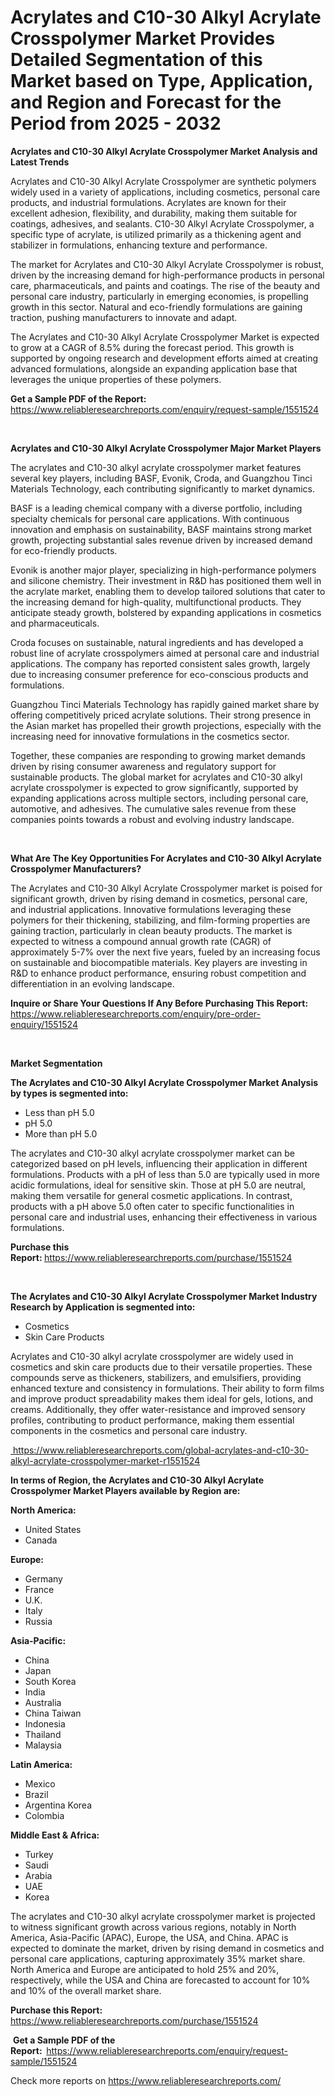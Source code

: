<p><h1>Acrylates and C10-30 Alkyl Acrylate Crosspolymer Market Provides Detailed Segmentation of this Market based on Type, Application, and Region and Forecast for the Period from 2025 - 2032</h1></p><p><strong>Acrylates and C10-30 Alkyl Acrylate Crosspolymer Market Analysis and Latest Trends</strong></p>
<p><p>Acrylates and C10-30 Alkyl Acrylate Crosspolymer are synthetic polymers widely used in a variety of applications, including cosmetics, personal care products, and industrial formulations. Acrylates are known for their excellent adhesion, flexibility, and durability, making them suitable for coatings, adhesives, and sealants. C10-30 Alkyl Acrylate Crosspolymer, a specific type of acrylate, is utilized primarily as a thickening agent and stabilizer in formulations, enhancing texture and performance.</p><p>The market for Acrylates and C10-30 Alkyl Acrylate Crosspolymer is robust, driven by the increasing demand for high-performance products in personal care, pharmaceuticals, and paints and coatings. The rise of the beauty and personal care industry, particularly in emerging economies, is propelling growth in this sector. Natural and eco-friendly formulations are gaining traction, pushing manufacturers to innovate and adapt. </p><p>The Acrylates and C10-30 Alkyl Acrylate Crosspolymer Market is expected to grow at a CAGR of 8.5% during the forecast period. This growth is supported by ongoing research and development efforts aimed at creating advanced formulations, alongside an expanding application base that leverages the unique properties of these polymers.</p></p>
<p><strong>Get a Sample PDF of the Report:&nbsp;</strong> <a href="https://www.reliableresearchreports.com/enquiry/request-sample/1551524?utm_campaign=2179&utm_medium=2&utm_source=Github&utm_content=ia&utm_term=01022025&utm_id=acrylates-and-c10-30-alkyl-acrylate-crosspolymer">https://www.reliableresearchreports.com/enquiry/request-sample/1551524</a></p>
<p>&nbsp;</p>
<p><strong>Acrylates and C10-30 Alkyl Acrylate Crosspolymer Major Market Players</strong></p>
<p><p>The acrylates and C10-30 alkyl acrylate crosspolymer market features several key players, including BASF, Evonik, Croda, and Guangzhou Tinci Materials Technology, each contributing significantly to market dynamics. </p><p>BASF is a leading chemical company with a diverse portfolio, including specialty chemicals for personal care applications. With continuous innovation and emphasis on sustainability, BASF maintains strong market growth, projecting substantial sales revenue driven by increased demand for eco-friendly products.</p><p>Evonik is another major player, specializing in high-performance polymers and silicone chemistry. Their investment in R&D has positioned them well in the acrylate market, enabling them to develop tailored solutions that cater to the increasing demand for high-quality, multifunctional products. They anticipate steady growth, bolstered by expanding applications in cosmetics and pharmaceuticals.</p><p>Croda focuses on sustainable, natural ingredients and has developed a robust line of acrylate crosspolymers aimed at personal care and industrial applications. The company has reported consistent sales growth, largely due to increasing consumer preference for eco-conscious products and formulations.</p><p>Guangzhou Tinci Materials Technology has rapidly gained market share by offering competitively priced acrylate solutions. Their strong presence in the Asian market has propelled their growth projections, especially with the increasing need for innovative formulations in the cosmetics sector.</p><p>Together, these companies are responding to growing market demands driven by rising consumer awareness and regulatory support for sustainable products. The global market for acrylates and C10-30 alkyl acrylate crosspolymer is expected to grow significantly, supported by expanding applications across multiple sectors, including personal care, automotive, and adhesives. The cumulative sales revenue from these companies points towards a robust and evolving industry landscape.</p></p>
<p>&nbsp;</p>
<p><strong>What Are The Key Opportunities For Acrylates and C10-30 Alkyl Acrylate Crosspolymer Manufacturers?</strong></p>
<p><p>The Acrylates and C10-30 Alkyl Acrylate Crosspolymer market is poised for significant growth, driven by rising demand in cosmetics, personal care, and industrial applications. Innovative formulations leveraging these polymers for their thickening, stabilizing, and film-forming properties are gaining traction, particularly in clean beauty products. The market is expected to witness a compound annual growth rate (CAGR) of approximately 5-7% over the next five years, fueled by an increasing focus on sustainable and biocompatible materials. Key players are investing in R&D to enhance product performance, ensuring robust competition and differentiation in an evolving landscape.</p></p>
<p><strong>Inquire or Share Your Questions If Any Before Purchasing This Report:</strong> <a href="https://www.reliableresearchreports.com/enquiry/pre-order-enquiry/1551524?utm_campaign=2179&utm_medium=2&utm_source=Github&utm_content=ia&utm_term=01022025&utm_id=acrylates-and-c10-30-alkyl-acrylate-crosspolymer">https://www.reliableresearchreports.com/enquiry/pre-order-enquiry/1551524</a></p>
<p>&nbsp;</p>
<p><strong>Market Segmentation</strong></p>
<p><strong>The Acrylates and C10-30 Alkyl Acrylate Crosspolymer Market Analysis by types is segmented into:</strong></p>
<p><ul><li>Less than pH 5.0</li><li>pH 5.0</li><li>More than pH 5.0</li></ul></p>
<p><p>The acrylates and C10-30 alkyl acrylate crosspolymer market can be categorized based on pH levels, influencing their application in different formulations. Products with a pH of less than 5.0 are typically used in more acidic formulations, ideal for sensitive skin. Those at pH 5.0 are neutral, making them versatile for general cosmetic applications. In contrast, products with a pH above 5.0 often cater to specific functionalities in personal care and industrial uses, enhancing their effectiveness in various formulations.</p></p>
<p><strong>Purchase this Report:&nbsp;</strong><a href="https://www.reliableresearchreports.com/purchase/1551524?utm_campaign=2179&utm_medium=2&utm_source=Github&utm_content=ia&utm_term=01022025&utm_id=acrylates-and-c10-30-alkyl-acrylate-crosspolymer">https://www.reliableresearchreports.com/purchase/1551524</a></p>
<p>&nbsp;</p>
<p><strong>The Acrylates and C10-30 Alkyl Acrylate Crosspolymer Market Industry Research by Application is segmented into:</strong></p>
<p><ul><li>Cosmetics</li><li>Skin Care Products</li></ul></p>
<p><p>Acrylates and C10-30 alkyl acrylate crosspolymer are widely used in cosmetics and skin care products due to their versatile properties. These compounds serve as thickeners, stabilizers, and emulsifiers, providing enhanced texture and consistency in formulations. Their ability to form films and improve product spreadability makes them ideal for gels, lotions, and creams. Additionally, they offer water-resistance and improved sensory profiles, contributing to product performance, making them essential components in the cosmetics and personal care industry.</p></p>
<p><a href="https://www.reliableresearchreports.com/global-acrylates-and-c10-30-alkyl-acrylate-crosspolymer-market-r1551524?utm_campaign=2179&utm_medium=2&utm_source=Github&utm_content=ia&utm_term=01022025&utm_id=acrylates-and-c10-30-alkyl-acrylate-crosspolymer">&nbsp;https://www.reliableresearchreports.com/global-acrylates-and-c10-30-alkyl-acrylate-crosspolymer-market-r1551524</a></p>
<p><strong>In terms of Region, the Acrylates and C10-30 Alkyl Acrylate Crosspolymer Market Players available by Region are:</strong></p>
<p>
    <p> <strong> North America: </strong>
        <ul>
            <li>United States</li>
            <li>Canada</li>
        </ul>
        </p> 
    <p> <strong> Europe: </strong>
        <ul>
            <li>Germany</li>
            <li>France</li>
            <li>U.K.</li>
            <li>Italy</li>
            <li>Russia</li>
        </ul>
        </p> 
    <p> <strong> Asia-Pacific: </strong>
        <ul>
            <li>China</li>
            <li>Japan</li>
            <li>South Korea</li>
            <li>India</li>
            <li>Australia</li>
            <li>China Taiwan</li>
            <li>Indonesia</li>
            <li>Thailand</li>
            <li>Malaysia</li>
        </ul>
        </p> 
    <p> <strong> Latin America: </strong>
        <ul>
            <li>Mexico</li>
            <li>Brazil</li>
            <li>Argentina Korea</li>
            <li>Colombia</li>
        </ul>
        </p> 
    <p> <strong> Middle East & Africa: </strong>
        <ul>
            <li>Turkey</li>
            <li>Saudi</li>
            <li>Arabia</li>
            <li>UAE</li>
            <li>Korea</li>
        </ul>
    </p>
    </p>
<p><p>The acrylates and C10-30 alkyl acrylate crosspolymer market is projected to witness significant growth across various regions, notably in North America, Asia-Pacific (APAC), Europe, the USA, and China. APAC is expected to dominate the market, driven by rising demand in cosmetics and personal care applications, capturing approximately 35% market share. North America and Europe are anticipated to hold 25% and 20%, respectively, while the USA and China are forecasted to account for 10% and 10% of the overall market share.</p></p>
<p><strong>Purchase this Report: </strong><a href="https://www.reliableresearchreports.com/purchase/1551524?utm_campaign=2179&utm_medium=2&utm_source=Github&utm_content=ia&utm_term=01022025&utm_id=acrylates-and-c10-30-alkyl-acrylate-crosspolymer">https://www.reliableresearchreports.com/purchase/1551524</a></p>
<p>&nbsp;<strong>Get a Sample PDF of the Report:&nbsp;&nbsp;</strong><a href="https://www.reliableresearchreports.com/enquiry/request-sample/1551524?utm_campaign=2179&utm_medium=2&utm_source=Github&utm_content=ia&utm_term=01022025&utm_id=acrylates-and-c10-30-alkyl-acrylate-crosspolymer">https://www.reliableresearchreports.com/enquiry/request-sample/1551524</a></p>
<p><strong></strong></p>
<p>Check more reports on <a href="https://www.reliableresearchreports.com/?utm_campaign=2179&utm_medium=2&utm_source=Github&utm_content=ia&utm_term=01022025&utm_id=acrylates-and-c10-30-alkyl-acrylate-crosspolymer">https://www.reliableresearchreports.com/</a></p>